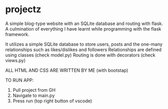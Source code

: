 # projectz
A simple blog-type website with an SQLite database and routing with flask.
A culmination of everything I have learnt while programming with the flask framework. 

It utilizes a simple SQLite database to store users, posts and the one-many relationships such as likes/dislikes and followers
Relationships are defined using classes (check model.py)
Routing is done with decorators (check views.py)

ALL HTML AND CSS ARE WRITTEN BY ME (with bootstap)

TO RUN APP: 
1. Pull project from GH
2. Navigate to main.py
3. Press run (top right button of vscode)
